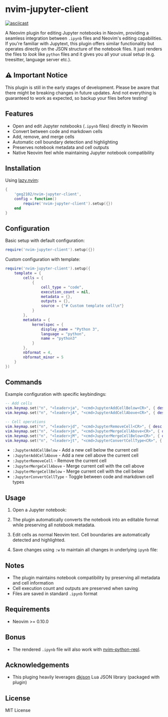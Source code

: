 # nvim-jupyter-client
[![asciicast](https://asciinema.org/a/x9usnBgPpL8AcmgaG3vOk5qrG.svg)](https://asciinema.org/a/x9usnBgPpL8AcmgaG3vOk5qrG)

A Neovim plugin for editing Jupyter notebooks in Neovim, providing a seamless
integration between `.ipynb` files and Neovim's editing capabilities.
If you're familiar with Jupytext, this plugin offers similar functionality but
operates directly on the JSON structure of the notebook files. It just renders
the files to *look* like `python` files and it gives you all your usual setup
(e.g. treesitter, language server etc.).

## ⚠️ Important Notice
This plugin is still in the early stages of development. Please be aware that
there might be breaking changes in future updates. And not everything is
guaranteed to work as expected, so backup your files before testing! 

## Features

- Open and edit Jupyter notebooks (`.ipynb` files) directly in Neovim
- Convert between code and markdown cells
- Add, remove, and merge cells
- Automatic cell boundary detection and highlighting
- Preserves notebook metadata and cell outputs
- Native Neovim feel while maintaining Jupyter notebook compatibility

## Installation
Using [lazy.nvim](https://github.com/folke/lazy.nvim):

```lua
{
    'geg2102/nvim-jupyter-client',
    config = function()
        require('nvim-jupyter-client').setup({})
    end
}
```

## Configuration

Basic setup with default configuration:

```lua
require('nvim-jupyter-client').setup({})
```

Custom configuration with template:

```lua
require('nvim-jupyter-client').setup({
    template = {
        cells = {
            {
                cell_type = "code",
                execution_count = nil,
                metadata = {},
                outputs = {},
                source = {"# Custom template cell\n"}
            }
        },
        metadata = {
            kernelspec = {
                display_name = "Python 3",
                language = "python",
                name = "python3"
            }
        },
        nbformat = 4,
        nbformat_minor = 5
    }
})
```

## Commands

Example configuration with specific keybindings:

```lua
-- Add cells
vim.keymap.set("n", "<leader>ja", "<cmd>JupyterAddCellBelow<CR>", { desc = "Add Jupyter cell below" })
vim.keymap.set("n", "<leader>jA", "<cmd>JupyterAddCellAbove<CR>", { desc = "Add Jupyter cell above" })

-- Cell operations
vim.keymap.set("n", "<leader>jd", "<cmd>JupyterRemoveCell<CR>", { desc = "Remove current Jupyter cell" })
vim.keymap.set("n", "<leader>jm", "<cmd>JupyterMergeCellAbove<CR>", { desc = "Merge with cell above" })
vim.keymap.set("n", "<leader>jM", "<cmd>JupyterMergeCellBelow<CR>", { desc = "Merge with cell below" })
vim.keymap.set("n", "<leader>jt", "<cmd>JupyterConvertCellType<CR>", { desc = "Convert cell type (code/markdown)" })
```


- `:JupyterAddCellBelow` - Add a new cell below the current cell
- `:JupyterAddCellAbove` - Add a new cell above the current cell
- `:JupyterRemoveCell` - Remove the current cell
- `:JupyterMergeCellAbove` - Merge current cell with the cell above
- `:JupyterMergeCellBelow` - Merge current cell with the cell below
- `:JupyterConvertCellType` - Toggle between code and markdown cell types

## Usage

1. Open a Jupyter notebook:

2. The plugin automatically converts the notebook into an editable format while preserving all notebook metadata.

3. Edit cells as normal Neovim text. Cell boundaries are automatically detected and highlighted.

4. Save changes using `:w` to maintain all changes in underlying `ipynb` file:

## Notes

- The plugin maintains notebook compatibility by preserving all metadata and cell information
- Cell execution count and outputs are preserved when saving
- Files are saved in standard `.ipynb` format

## Requirements

- Neovim >= 0.10.0

## Bonus 

- The rendered `.ipynb` file will also work with [nvim-python-repl](https://github.com/geg2102/nvim-python-repl). 

## Acknowledgements
- This pluging heavily leverages [dkjson](https://github.com/LuaDist/dkjson) Lua JSON library (packaged with plugin)

## License

MIT License
